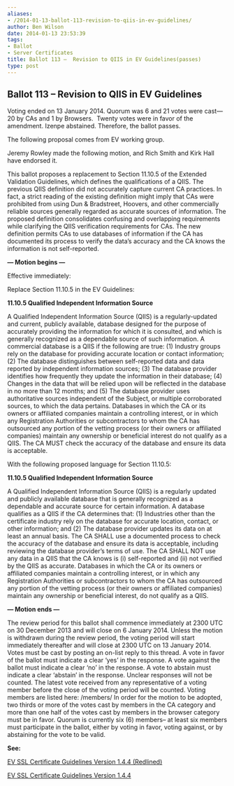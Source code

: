 ```yaml
---
aliases:
- /2014-01-13-ballot-113-revision-to-qiis-in-ev-guidelines/
author: Ben Wilson
date: 2014-01-13 23:53:39
tags:
- Ballot
- Server Certificates
title: Ballot 113 –  Revision to QIIS in EV Guidelines(passes)
type: post
---
```


## Ballot 113 – Revision to QIIS in EV Guidelines

Voting ended on 13 January 2014. Quorum was 6 and 21 votes were cast—20 by CAs and 1 by Browsers.  Twenty votes were in favor of the amendment. Izenpe abstained. Therefore, the ballot passes.

The following proposal comes from EV working group.

Jeremy Rowley made the following motion, and Rich Smith and Kirk Hall have endorsed it.

This ballot proposes a replacement to Section 11.10.5 of the Extended Validation Guidelines, which defines the qualifications of a QIIS. The previous QIIS definition did not accurately capture current CA practices. In fact, a strict reading of the existing definition might imply that CAs were prohibited from using Dun & Bradstreet, Hoovers, and other commercially reliable sources generally regarded as accurate sources of information. The proposed definition consolidates confusing and overlapping requirements while clarifying the QIIS verification requirements for CAs. The new definition permits CAs to use databases of information if the CA has documented its process to verify the data’s accuracy and the CA knows the information is not self-reported.

**— Motion begins —**

Effective immediately:

Replace Section 11.10.5 in the EV Guidelines:

**11.10.5 Qualified Independent Information Source**

A Qualified Independent Information Source (QIIS) is a regularly-updated and current, publicly available, database designed for the purpose of accurately providing the information for which it is consulted, and which is generally recognized as a dependable source of such information. A commercial database is a QIIS if the following are true: (1) Industry groups rely on the database for providing accurate location or contact information; (2) The database distinguishes between self-reported data and data reported by independent information sources; (3) The database provider identifies how frequently they update the information in their database; (4) Changes in the data that will be relied upon will be reflected in the database in no more than 12 months; and (5) The database provider uses authoritative sources independent of the Subject, or multiple corroborated sources, to which the data pertains. Databases in which the CA or its owners or affiliated companies maintain a controlling interest, or in which any Registration Authorities or subcontractors to whom the CA has outsourced any portion of the vetting process (or their owners or affiliated companies) maintain any ownership or beneficial interest do not qualify as a QIIS. The CA MUST check the accuracy of the database and ensure its data is acceptable.

With the following proposed language for Section 11.10.5:

**11.10.5 Qualified Independent Information Source**

A Qualified Independent Information Source (QIIS) is a regularly updated and publicly available database that is generally recognized as a dependable and accurate source for certain information. A database qualifies as a QIIS if the CA determines that: (1) Industries other than the certificate industry rely on the database for accurate location, contact, or other information; and (2) The database provider updates its data on at least an annual basis. The CA SHALL use a documented process to check the accuracy of the database and ensure its data is acceptable, including reviewing the database provider’s terms of use. The CA SHALL NOT use any data in a QIIS that the CA knows is (i) self-reported and (ii) not verified by the QIIS as accurate. Databases in which the CA or its owners or affiliated companies maintain a controlling interest, or in which any Registration Authorities or subcontractors to whom the CA has outsourced any portion of the vetting process (or their owners or affiliated companies) maintain any ownership or beneficial interest, do not qualify as a QIIS.

**— Motion ends —**

The review period for this ballot shall commence immediately at 2300 UTC on 30 December 2013 and will close on 6 January 2014. Unless the motion is withdrawn during the review period, the voting period will start immediately thereafter and will close at 2300 UTC on 13 January 2014. Votes must be cast by posting an on-list reply to this thread. A vote in favor of the ballot must indicate a clear ‘yes’ in the response. A vote against the ballot must indicate a clear ‘no’ in the response. A vote to abstain must indicate a clear ‘abstain’ in the response. Unclear responses will not be counted. The latest vote received from any representative of a voting member before the close of the voting period will be counted. Voting members are listed here: /members/ In order for the motion to be adopted, two thirds or more of the votes cast by members in the CA category and more than one half of the votes cast by members in the browser category must be in favor. Quorum is currently six (6) members– at least six members must participate in the ballot, either by voting in favor, voting against, or by abstaining for the vote to be valid.

**See:**

[EV SSL Certificate Guidelines Version 1.4.4 (Redlined)][1]

[EV SSL Certificate Guidelines Version 1.4.4][2]

[1]: /uploads/EV-SSL-Certificate-Guidelines-Version-1.4.4-Redlined.pdf
[2]: /uploads/EV-SSL-Certificate-Guidelines-Version-1.4.4.pdf